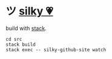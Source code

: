 ツ [silky 💗 ](https://silky.github.io/)
=====

build with [stack](http://docs.haskellstack.org/en/stable/README.html).

````
cd src
stack build
stack exec -- silky-github-site watch
````
